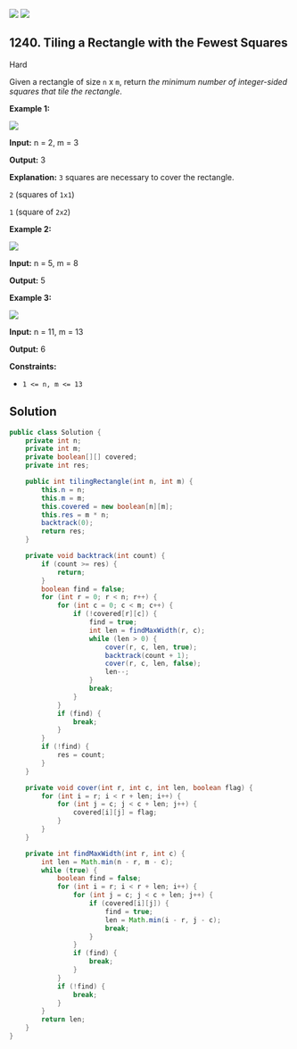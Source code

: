 [![](https://img.shields.io/github/stars/javadev/LeetCode-in-Java?label=Stars&style=flat-square)](https://github.com/javadev/LeetCode-in-Java)
[![](https://img.shields.io/github/forks/javadev/LeetCode-in-Java?label=Fork%20me%20on%20GitHub%20&style=flat-square)](https://github.com/javadev/LeetCode-in-Java/fork)

## 1240\. Tiling a Rectangle with the Fewest Squares

Hard

Given a rectangle of size `n` x `m`, return _the minimum number of integer-sided squares that tile the rectangle_.

**Example 1:**

![](https://assets.leetcode.com/uploads/2019/10/17/sample_11_1592.png)

**Input:** n = 2, m = 3

**Output:** 3

**Explanation:** `3` squares are necessary to cover the rectangle. 

`2` (squares of `1x1`) 

`1` (square of `2x2`)

**Example 2:**

![](https://assets.leetcode.com/uploads/2019/10/17/sample_22_1592.png)

**Input:** n = 5, m = 8

**Output:** 5

**Example 3:**

![](https://assets.leetcode.com/uploads/2019/10/17/sample_33_1592.png)

**Input:** n = 11, m = 13

**Output:** 6

**Constraints:**

*   `1 <= n, m <= 13`

## Solution

```java
public class Solution {
    private int n;
    private int m;
    private boolean[][] covered;
    private int res;

    public int tilingRectangle(int n, int m) {
        this.n = n;
        this.m = m;
        this.covered = new boolean[n][m];
        this.res = m * n;
        backtrack(0);
        return res;
    }

    private void backtrack(int count) {
        if (count >= res) {
            return;
        }
        boolean find = false;
        for (int r = 0; r < n; r++) {
            for (int c = 0; c < m; c++) {
                if (!covered[r][c]) {
                    find = true;
                    int len = findMaxWidth(r, c);
                    while (len > 0) {
                        cover(r, c, len, true);
                        backtrack(count + 1);
                        cover(r, c, len, false);
                        len--;
                    }
                    break;
                }
            }
            if (find) {
                break;
            }
        }
        if (!find) {
            res = count;
        }
    }

    private void cover(int r, int c, int len, boolean flag) {
        for (int i = r; i < r + len; i++) {
            for (int j = c; j < c + len; j++) {
                covered[i][j] = flag;
            }
        }
    }

    private int findMaxWidth(int r, int c) {
        int len = Math.min(n - r, m - c);
        while (true) {
            boolean find = false;
            for (int i = r; i < r + len; i++) {
                for (int j = c; j < c + len; j++) {
                    if (covered[i][j]) {
                        find = true;
                        len = Math.min(i - r, j - c);
                        break;
                    }
                }
                if (find) {
                    break;
                }
            }
            if (!find) {
                break;
            }
        }
        return len;
    }
}
```